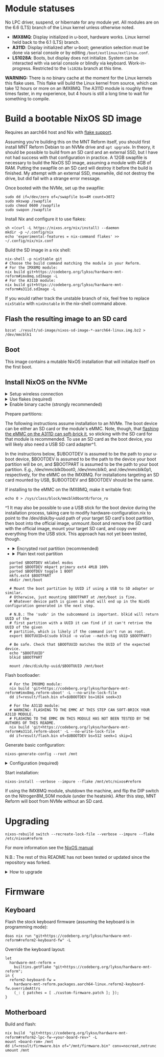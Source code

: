 # Module statuses

No LPC driver, suspend, or hibernate for any module yet. All modules are on the 6.6 (LTS) branch of the Linux kernel unless otherwise noted.

- **IMX8MQ**: Display initialized in u-boot, hardware works. Linux kernel held back to the 6.1 (LTS) branch.
- **A311D**: Display initialized after u-boot; generation selection must be done via serial console or by editing `/boot/extlinux/extlinux.conf`.
- **LS1028A**: Boots, but display does not initialize. System can be interacted with via serial console or blindly via keyboard. Work-in-progress. Restricted to the `ls1028a` branch at this time.

**WARNING:** There is no binary cache at the moment for the Linux kernels this flake uses. This flake will build the Linux kernel from source, which can take 12 hours or more on an IMX8MQ. The A311D module is roughly three times faster, in my experience, but 4 hours is still a long time to wait for something to compile.

# Build a bootable NixOS SD image

Requires an aarch64 host and Nix with [flake support](https://www.tweag.io/blog/2020-05-25-flakes/).

Assuming you're building this on the MNT Reform itself, you should first install MNT Reform Debian to an NVMe drive and `apt upgrade`. In theory, it should be possible to build from an SD card and an external SSD, but I have not had success with that configuration in practice. A 12GB swapfile is necessary to build the NixOS SD image, assuming a module with 4GB of RAM. Putting the swapfile on an SD card will destroy it before the build is finished. My attempt with an external SSD, meanwhile, did not destroy the drive, but did fail with a strange error message.

Once booted with the NVMe, set up the swapfile:
```
sudo dd if=/dev/zero of=/swapfile bs=4M count=3072
sudo mkswap /swapfile
sudo chmod 0600 /swapfile
sudo swapon /swapfile
```

Install Nix and configure it to use flakes:
```
sh <(curl -L https://nixos.org/nix/install) --daemon
mkdir -p ~/.config/nix
echo 'experimental-features = nix-command flakes' >> ~/.config/nix/nix.conf
```

Build the SD image in a nix shell:
```
nix-shell -p nixStable git
# Choose the build command matching the module in your Reform.
# For the IMX8MQ module:
nix build git+https://codeberg.org/lykso/hardware-mnt-reform#imx8mq.sdImage -L
# For the A311D module:
nix build git+https://codeberg.org/lykso/hardware-mnt-reform#a311d.sdImage -L
```

If you would rather track the unstable branch of nix, feel free to replace `nixStable` with `nixUnstable` in the nix-shell command above.

## Flash the resulting image to an SD card
```
bzcat ./result/sd-image/nixos-sd-image-*-aarch64-linux.img.bz2 > /dev/mmcblk1
```

## Boot

This image contains a mutable NixOS installation that will initialize itself on the first boot.

## Install NixOS on the NVMe

<details>
  <summary>Setup wireless connection</summary>

  ```
    sudo -i
    wpa_supplicant -B -i wlp1s0 -c <(wpa_passphrase ${SSID} ${PASSWORD})
  ```
</details>

<details>
  <summary>Use flakes (required)</summary>

  ```
    mkdir -p ~/.config/nix
    echo 'experimental-features = nix-command flakes' >> ~/.config/nix/nix.conf
    nix-shell -p nixUnstable
  ```
</details>

<details>
  <summary>Enable binary cache (strongly recommended)</summary>

  ```
    nix run nixpkgs#cachix -- use nix-community -m user-nixconf -v
  ```
</details>

Prepare partitions:

The following instructions assume installation to an NVMe. The boot device can be either an SD card or the module's eMMC. Note, though, that [flashing the eMMC on the A311D can soft-brick it](https://community.mnt.re/t/nvme-boot-not-working-with-a311d/1942/12), so sticking with the SD card for that module is recommended. To use an SD card as the boot device, you will likely also need a USB SD card adapter^1.

In the instructions below, $UBOOTDEV is assumed to be the path to your u-boot device, $BOOTDEV is assumed to be the path to the device your boot partition will be on, and $BOOTPART is assumed to be the path to your boot partition. E.g., /dev/mmcblk0boot0, /dev/mmcblk0, and /dev/mmcblk0p1, respectively, for the eMMC on the IMX8MQ. For installations targeting an SD card mounted by USB, $UBOOTDEV and $BOOTDEV should be the same.

If installing to the eMMC on the IMX8MQ, make it writable first:
```
echo 0 > /sys/class/block/mmcblk0boot0/force_ro
```

^1 It may also be possible to use a USB stick for the boot device during the installation process, taking care to modify hardware-configuration.nix to point to the /dev/disk/by-uuid path of your target SD card's boot partition, then boot into the official image, unmount /boot and remove the SD card with the official image, mount your target SD card, and copy over everything from the USB stick. This approach has not yet been tested, though.

* <details>
    <summary>Encrypted root partition (recommended)</summary>

    ```
      parted /dev/nvme0n1 mklabel gpt
      parted /dev/nvme0n1 mkpart NIX ext4 0% 100%
      cryptsetup luksFormat /dev/nvme0n1p1
      cryptsetup open /dev/nvme0n1p1 nix
      mkfs.ext4 /dev/mapper/nix
      mount /dev/mapper/nix /mnt/
    ```
  </details>

* <details>
    <summary>Plain text root partition </summary>

    ```
      parted /dev/nvme0n1 mklabel gpt
      parted /dev/nvme0n1 mkpart NIX ext4 0% 100%
      mkfs.ext4 /dev/nvme0n1p1
      mount /dev/nvme0n1p1 /mnt
    ```
  </details>

```
  parted $BOOTDEV mklabel msdos
  parted $BOOTDEV mkpart primary ext4 4MiB 100%
  parted $BOOTDEV toggle 1 BOOT
  mkfs.ext4 $BOOTPART
  mkdir /mnt/boot

  # Mount the boot partition by UUID if using a USB to SD adapter or similar.
  # Otherwise, just mounting $BOOTPART at /mnt/boot is fine.
  # Whatever device path is given is what will end up in the NixOS configuration generated in the next step.

  # N.B.: The 'sudo' in the subcommand is important. blkid will return UUID of the
  # first partition with a UUID it can find if it can't retrive the UUID of the given
  # partition, which is likely if the command isn't run as root.
  export BOOTUUID=$(sudo blkid -o value --match-tag UUID $BOOTPART)

  # Be safe. Check that $BOOTUUID matches the UUID of the expected device.
  echo "$BOOTUUID"
  blkid $BOOTPART

  mount /dev/disk/by-uuid/$BOOTUUID /mnt/boot
```

Flash bootloader:
```
  # For the IMX8MQ module:
  nix build 'git+https://codeberg.org/lykso/hardware-mnt-reform#imx8mq.reform-uboot' -L --no-write-lock-file
  dd if=result/flash.bin of=$UBOOTDEV bs=1024 seek=33

  # For the A311D module:
  # WARNING: FLASHING TO THE EMMC AT THIS STEP CAN SOFT-BRICK YOUR A311D MODULE.
  # FLASHING TO THE EMMC ON THIS MODULE HAS NOT BEEN TESTED BY THE AUTHORS OF THIS README.
  nix build 'git+https://codeberg.org/lykso/hardware-mnt-reform#a311d.reform-uboot' -L --no-write-lock-file
  dd if=result/flash.bin of=$UBOOTDEV bs=512 seek=1 skip=1
```

Generate basic configuration:
```
nixos-generate-config --root /mnt
```

<details>
  <summary>Configuration (required)</summary>

  Add a flake file at `/mnt/etc/nixos/flake.nix` to import configuration from this repository. Be sure to uncomment the `modules` line corresponding to the module in your Reform:
  ```
    {
      description = "Configuration for MNT Reform";

      inputs = {
        nixpkgs.url = "github:NixOS/nixpkgs/nixos-23.11";
        reform.url = "git+https://codeberg.org/lykso/hardware-mnt-reform";
      };

      outputs = { self, nixpkgs, reform }: {

        nixosConfigurations.reform = nixpkgs.lib.nixosSystem {
          system = "aarch64-linux";
          modules = [
            # Uncomment the NixOS module matching the module in your Reform.
            # reform.imx8mq.nixosModule # For IMX8MQ
            # reform.a311d.nixosModule # For A311D
            ./configuration.nix
            ({ pkgs, ... }: {
              nix.package = pkgs.nixFlakes;
              programs.sway.enable = true;
            })
          ];
        };

      };
    }
  ```
</details>

Start installation:
```
nixos-install --verbose --impure --flake /mnt/etc/nixos#reform
```

If using the IMX8MQ module, shutdown the machine, and flip the DIP switch on the Nitrogen8M_SOM module (under the heatsink). After this step, MNT Reform will boot from NVMe without an SD card.

# Upgrading

```
nixos-rebuild switch --recreate-lock-file --verbose --impure --flake /etc/nixos#reform
```

For more information see the  [NixOS manual](https://nixos.org/manual/nixos/stable/#sec-installation)

N.B.: The rest of this README has not been tested or updated since the repository was forked.

<details>
  <summary>How to upgrade</summary>

  ```
    nixos-rebuild switch --recreate-lock-file --verbose --impure --flake /etc/nixos#reform

    # in case there is new u-boot
    nix build "git+https://codeberg.org/lykso/hardware-mnt-reform#ubootReformImx8mq"
    echo 0 > /sys/class/block/mmcblk0boot0/force_ro
    dd if=result/flash.bin of=/dev/mmcblk0boot0 bs=1024 seek=33
  ```
</details>

# Firmware

## Keyboard

Flash the stock keyboard firmware (assuming the keyboard is in programming mode):
```
doas nix run "git+https://codeberg.org/lykso/hardware-mnt-reform#reform2-keyboard-fw" -L
```

Override the keyboard layout:
```
let
  hardware-mnt-reform =
    builtins.getFlake "git+https://codeberg.org/lykso/hardware-mnt-reform";
in {
  reform2-keyboard-fw =
    hardware-mnt-reform.packages.aarch64-linux.reform2-keyboard-fw.overrideAttrs
    (_: { patches = [ ./custom-firmware.patch ]; });
}
```

## Motherboard

Build and flash:
```
nix build  "git+https://codeberg.org/lykso/hardware-mnt-reform#reform2-lpc-fw-«your-board-rev»" -L
mount «board-rom» /mnt
dd if=result/firmware.bin of="/mnt/firmware.bin" conv=nocreat,notrunc
umount /mnt
```
